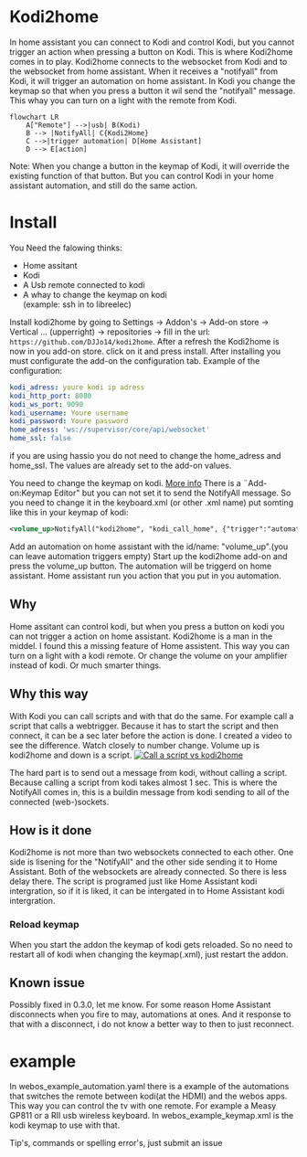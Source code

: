 Kodi2home
=========
In home assistant you can connect to Kodi and control Kodi, but you cannot trigger an action when pressing a button on Kodi. This is where Kodi2home comes in to play. Kodi2home connects to the websocket from Kodi and to the websocket from home assistant. When it receives a "notifyall" from Kodi, it will trigger an automation on home assistant. In Kodi you change the keymap so that when you press a button it wil send the "notifyall" message. This whay you can turn on a light with the remote from Kodi. 
```mermaid
flowchart LR
    A["Remote"] -->|usb| B(Kodi)
    B --> |NotifyAll| C{Kodi2Home}
    C -->|trigger automation| D[Home Assistant]
    D --> E[action]
```
Note: When you change a button in the keymap of Kodi, it will override the existing function of that button. But you can control Kodi in your home assistant automation, and still do the same action. 

# Install

You Need the falowing thinks:
 - Home assitant
 - Kodi
 - A Usb remote connected to kodi
 - A whay to change the keymap on kodi <BR>
   (example: ssh in to libreelec)
   
Install kodi2home by going to Settings -> Addon's -> Add-on store -> Vertical ... (upperright) -> repositories -> fill in the url: `https://github.com/DJJo14/kodi2home`.
After a refresh the Kodi2home is now in you add-on store. click on it and press install. After installing you must configurate the add-on the configuration tab.
Example of the configuration:
```yaml
kodi_adress: youre kodi ip adress
kodi_http_port: 8080
kodi_ws_port: 9090
kodi_username: Youre username
kodi_password: Youre password
home_adress: 'ws://supervisor/core/api/websocket'
home_ssl: false
```

if you are using hassio you do not need to change the home_adress and home_ssl. The values are already set to the add-on values.

You need to change the keymap on kodi. [More info](https://kodi.wiki/view/HOW-TO:Modify_keymaps) There is a ¨Add-on:Keymap Editor" but you can not set it to send the NotifyAll message. So you need to change it in the keyboard.xml (or other .xml name)
put somting like this in your keymap of kodi:
```xml
<volume_up>NotifyAll("kodi2home", "kodi_call_home", {"trigger":"automation.volume_up"})</volume_up>
```
Add an automation on home assistant with the id/name: "volume_up".(you can leave automation triggers empty) Start up the kodi2home add-on and press the volume_up button. The automation will be triggerd on home assistant. Home assistant run you action that you put in you automation.

## Why
Home assitant can control kodi, but when you press a button on kodi you can not trigger a action on home assistant. Kodi2home is a man in the middel. I found this a missing feature of Home assistent. This way you can turn on a light with a kodi remote. Or change the volume on your amplifier instead of kodi. Or much smarter things.

## Why this way
With Kodi you can call scripts and with that do the same. For example call a script that calls a webtrigger. Because it has to start the script and then connect, it can be a sec later before the action is done. I created a video to see the difference. Watch closely to number change. Volume up is kodi2home and down is a script.
[![Call a script vs kodi2home](http://img.youtube.com/vi/MlcBf1nm40w/0.jpg)](http://www.youtube.com/watch?v=MlcBf1nm40w)

The hard part is to send out a message from kodi, without calling a script. Because calling a script from kodi takes almost 1 sec. This is where the NotifyAll comes in, this is a buildin message from kodi sending to all of the connected (web-)sockets. 

## How is it done
Kodi2home is not more than two websockets connected to each other. One side is lisening for the "NotifyAll" and the other side sending it to Home Assistant. Both of the websockets are already connected. So there is less delay there. 
The script is programed just like Home Assistant kodi intergration, so if it is liked, it can be intergated in to Home Assistant kodi intergration.

### Reload keymap
When you start the addon the keymap of kodi gets reloaded. So no need to restart all of kodi when changing the keymap(.xml), just restart the addon. 

## Known issue
Possibly fixed in 0.3.0, let me know. For some reason Home Assistant disconnects when you fire to may, automations at ones. And it response to that with a disconnect, i do not know a better way to then to just reconnect. 

# example
In webos_example_automation.yaml there is a example of the automations that switches the remote between kodi(at the HDMI) and the webos apps. This way you can control the tv with one remote. For example a Measy GP811 or a RII usb wireless keyboard. In webos_example_keymap.xml is the kodi keymap to use with that.

Tip's, commands or spelling error's, just submit an issue
